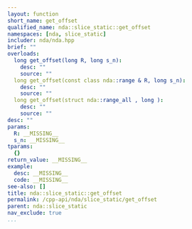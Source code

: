 ```yaml
---
layout: function
short_name: get_offset
qualified_name: nda::slice_static::get_offset
namespaces: [nda, slice_static]
includer: nda/nda.hpp
brief: ""
overloads:
  long get_offset(long R, long s_n):
    desc: ""
    source: ""
  long get_offset(const class nda::range & R, long s_n):
    desc: ""
    source: ""
  long get_offset(struct nda::range_all , long ):
    desc: ""
    source: ""
desc: ""
params:
  R: __MISSING__
  s_n: __MISSING__
tparams:
  {}
return_value: __MISSING__
example:
  desc: __MISSING__
  code: __MISSING__
see-also: []
title: nda::slice_static::get_offset
permalink: /cpp-api/nda/slice_static/get_offset
parent: nda::slice_static
nav_exclude: true
...
```


